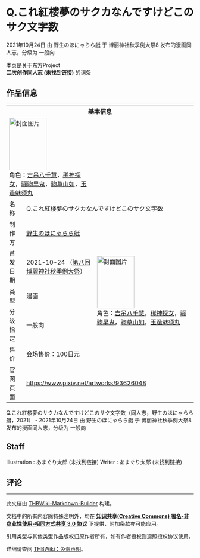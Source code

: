 # Q.これ紅楼夢のサクカなんですけどこのサク文字数

<!-- source html: G:\repos\THBWiki-Markdown-Builder\THBWikiMarkdown\Temp\main\7\7c\ns0%3AQ%2E%E3%81%93%E3%82%8C%E7%B4%85%E6%A5%BC%E5%A4%A2%E3%81%AE%E3%82%B5%E3%82%AF%E3%82%AB%E3%81%AA%E3%82%93%E3%81%A7%E3%81%99%E3%81%91%E3%81%A9%E3%81%93%E3%81%AE%E3%82%B5%E3%82%AF%E6%96%87%E5%AD%97%E6%95%B0.html -->

2021年10月24日 由 野生のほにゃらら艇 于 博丽神社秋季例大祭8 发布的漫画同人志，分级为 一般向

本页是关于东方Project  
 **二次创作同人志 (未找到链接)** 的词条

## 作品信息

<table><tbody><tr><th colspan="3">基本信息</th></tr><tr><td class="cover-artwork-mobile" colspan="2"><a href="./文件-Q.これ紅楼夢のサクカなんですけどこのサク文字数封面.jpg.md" class="image" title="封面图片"><img alt="封面图片" src="https://upload.thwiki.cc/thumb/4/40/Q.%E3%81%93%E3%82%8C%E7%B4%85%E6%A5%BC%E5%A4%A2%E3%81%AE%E3%82%B5%E3%82%AF%E3%82%AB%E3%81%AA%E3%82%93%E3%81%A7%E3%81%99%E3%81%91%E3%81%A9%E3%81%93%E3%81%AE%E3%82%B5%E3%82%AF%E6%96%87%E5%AD%97%E6%95%B0%E5%B0%81%E9%9D%A2.jpg/100px-Q.%E3%81%93%E3%82%8C%E7%B4%85%E6%A5%BC%E5%A4%A2%E3%81%AE%E3%82%B5%E3%82%AF%E3%82%AB%E3%81%AA%E3%82%93%E3%81%A7%E3%81%99%E3%81%91%E3%81%A9%E3%81%93%E3%81%AE%E3%82%B5%E3%82%AF%E6%96%87%E5%AD%97%E6%95%B0%E5%B0%81%E9%9D%A2.jpg" decoding="async" loading="lazy" width="100" height="140" srcset="https://upload.thwiki.cc/thumb/4/40/Q.%E3%81%93%E3%82%8C%E7%B4%85%E6%A5%BC%E5%A4%A2%E3%81%AE%E3%82%B5%E3%82%AF%E3%82%AB%E3%81%AA%E3%82%93%E3%81%A7%E3%81%99%E3%81%91%E3%81%A9%E3%81%93%E3%81%AE%E3%82%B5%E3%82%AF%E6%96%87%E5%AD%97%E6%95%B0%E5%B0%81%E9%9D%A2.jpg/151px-Q.%E3%81%93%E3%82%8C%E7%B4%85%E6%A5%BC%E5%A4%A2%E3%81%AE%E3%82%B5%E3%82%AF%E3%82%AB%E3%81%AA%E3%82%93%E3%81%A7%E3%81%99%E3%81%91%E3%81%A9%E3%81%93%E3%81%AE%E3%82%B5%E3%82%AF%E6%96%87%E5%AD%97%E6%95%B0%E5%B0%81%E9%9D%A2.jpg 1.5x, https://upload.thwiki.cc/thumb/4/40/Q.%E3%81%93%E3%82%8C%E7%B4%85%E6%A5%BC%E5%A4%A2%E3%81%AE%E3%82%B5%E3%82%AF%E3%82%AB%E3%81%AA%E3%82%93%E3%81%A7%E3%81%99%E3%81%91%E3%81%A9%E3%81%93%E3%81%AE%E3%82%B5%E3%82%AF%E6%96%87%E5%AD%97%E6%95%B0%E5%B0%81%E9%9D%A2.jpg/201px-Q.%E3%81%93%E3%82%8C%E7%B4%85%E6%A5%BC%E5%A4%A2%E3%81%AE%E3%82%B5%E3%82%AF%E3%82%AB%E3%81%AA%E3%82%93%E3%81%A7%E3%81%99%E3%81%91%E3%81%A9%E3%81%93%E3%81%AE%E3%82%B5%E3%82%AF%E6%96%87%E5%AD%97%E6%95%B0%E5%B0%81%E9%9D%A2.jpg 2x" data-file-width="544" data-file-height="758"></a><div class="cover-char">角色：<a href="./吉吊八千慧.md" title="吉吊八千慧">吉吊八千慧</a>，<a href="./稀神探女.md" title="稀神探女">稀神探女</a>，<a href="./骊驹早鬼.md" title="骊驹早鬼">骊驹早鬼</a>，<a href="./驹草山如.md" title="驹草山如">驹草山如</a>，<a href="./玉造魅须丸.md" title="玉造魅须丸">玉造魅须丸</a></div></td>
</tr><tr><td class="label">名称</td><td colspan="2"> Q.これ紅楼夢のサクカなんですけどこのサク文字数 </td></tr><tr><td class="label">制作方</td><td><a href="./野生のほにゃらら艇.md" title="野生のほにゃらら艇">野生のほにゃらら艇</a></td><td class="cover-artwork" rowspan="5" style="min-width:140px;"><a href="./文件-Q.これ紅楼夢のサクカなんですけどこのサク文字数封面.jpg.md" class="image" title="封面图片"><img alt="封面图片" src="https://upload.thwiki.cc/thumb/4/40/Q.%E3%81%93%E3%82%8C%E7%B4%85%E6%A5%BC%E5%A4%A2%E3%81%AE%E3%82%B5%E3%82%AF%E3%82%AB%E3%81%AA%E3%82%93%E3%81%A7%E3%81%99%E3%81%91%E3%81%A9%E3%81%93%E3%81%AE%E3%82%B5%E3%82%AF%E6%96%87%E5%AD%97%E6%95%B0%E5%B0%81%E9%9D%A2.jpg/100px-Q.%E3%81%93%E3%82%8C%E7%B4%85%E6%A5%BC%E5%A4%A2%E3%81%AE%E3%82%B5%E3%82%AF%E3%82%AB%E3%81%AA%E3%82%93%E3%81%A7%E3%81%99%E3%81%91%E3%81%A9%E3%81%93%E3%81%AE%E3%82%B5%E3%82%AF%E6%96%87%E5%AD%97%E6%95%B0%E5%B0%81%E9%9D%A2.jpg" decoding="async" loading="lazy" width="100" height="140" srcset="https://upload.thwiki.cc/thumb/4/40/Q.%E3%81%93%E3%82%8C%E7%B4%85%E6%A5%BC%E5%A4%A2%E3%81%AE%E3%82%B5%E3%82%AF%E3%82%AB%E3%81%AA%E3%82%93%E3%81%A7%E3%81%99%E3%81%91%E3%81%A9%E3%81%93%E3%81%AE%E3%82%B5%E3%82%AF%E6%96%87%E5%AD%97%E6%95%B0%E5%B0%81%E9%9D%A2.jpg/151px-Q.%E3%81%93%E3%82%8C%E7%B4%85%E6%A5%BC%E5%A4%A2%E3%81%AE%E3%82%B5%E3%82%AF%E3%82%AB%E3%81%AA%E3%82%93%E3%81%A7%E3%81%99%E3%81%91%E3%81%A9%E3%81%93%E3%81%AE%E3%82%B5%E3%82%AF%E6%96%87%E5%AD%97%E6%95%B0%E5%B0%81%E9%9D%A2.jpg 1.5x, https://upload.thwiki.cc/thumb/4/40/Q.%E3%81%93%E3%82%8C%E7%B4%85%E6%A5%BC%E5%A4%A2%E3%81%AE%E3%82%B5%E3%82%AF%E3%82%AB%E3%81%AA%E3%82%93%E3%81%A7%E3%81%99%E3%81%91%E3%81%A9%E3%81%93%E3%81%AE%E3%82%B5%E3%82%AF%E6%96%87%E5%AD%97%E6%95%B0%E5%B0%81%E9%9D%A2.jpg/201px-Q.%E3%81%93%E3%82%8C%E7%B4%85%E6%A5%BC%E5%A4%A2%E3%81%AE%E3%82%B5%E3%82%AF%E3%82%AB%E3%81%AA%E3%82%93%E3%81%A7%E3%81%99%E3%81%91%E3%81%A9%E3%81%93%E3%81%AE%E3%82%B5%E3%82%AF%E6%96%87%E5%AD%97%E6%95%B0%E5%B0%81%E9%9D%A2.jpg 2x" data-file-width="544" data-file-height="758"></a><div class="cover-char">角色：<a href="./吉吊八千慧.md" title="吉吊八千慧">吉吊八千慧</a>，<a href="./稀神探女.md" title="稀神探女">稀神探女</a>，<a href="./骊驹早鬼.md" title="骊驹早鬼">骊驹早鬼</a>，<a href="./驹草山如.md" title="驹草山如">驹草山如</a>，<a href="./玉造魅须丸.md" title="玉造魅须丸">玉造魅须丸</a></div></td>
</tr><tr><td class="label">首发日期</td><td>2021-10-24&#160;（<a href="/展会作品列表?e=%E5%8D%9A%E4%B8%BD%E7%A5%9E%E7%A4%BE%E7%A7%8B%E5%AD%A3%E4%BE%8B%E5%A4%A7%E7%A5%AD%238">第八回 博麗神社秋季例大祭</a>）</td></tr><tr><td class="label">类型</td><td>漫画</td></tr><tr><td class="label">分级指定</td><td>一般向</td></tr><tr><td class="label">售价</td><td>会场售价：100日元</td></tr>
<tr><td class="label">官网页面</td><td colspan="2"><a rel="nofollow" class="external free" href="https://www.pixiv.net/artworks/93626048">https://www.pixiv.net/artworks/93626048</a></td></tr></tbody></table>

Q.これ紅楼夢のサクカなんですけどこのサク文字数（同人志，野生のほにゃらら艇，2021） - 2021年10月24日 由 野生のほにゃらら艇 于 博丽神社秋季例大祭8 发布的漫画同人志，分级为 一般向

## Staff
Illustration
: あまぐり太郎 (未找到链接)
Writer
: あまぐり太郎 (未找到链接)


## 评论




---

此文档由 [THBWiki-Markdown-Builder](https://github.com/Delsin-Yu/THBWiki-Markdown-Builder) 构建。

文档中的所有内容除特殊注明外，均在 [**知识共享(Creative Commons) 署名-非商业性使用-相同方式共享 3.0 协议**](https://creativecommons.org/licenses/by-sa/3.0/deed.zh-hans) 下提供，附加条款亦可能应用。

引用类型与其他类型作品版权归原作者所有，如有作者授权则遵照授权协议使用。

详细请查阅 [THBWiki：免责声明](https://thbwiki.cc/THBWiki:%E5%85%8D%E8%B4%A3%E5%A3%B0%E6%98%8E)。

